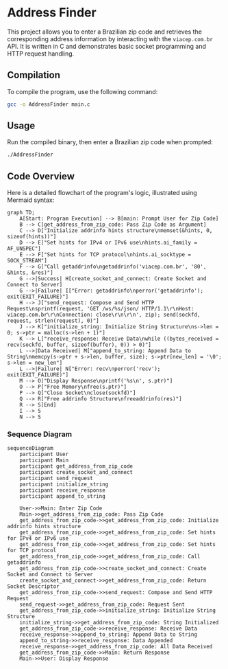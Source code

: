 # Address Finder

This project allows you to enter a Brazilian zip code and retrieves the corresponding address information by interacting with the `viacep.com.br` API. It is written in C and demonstrates basic socket programming and HTTP request handling.

## Compilation

To compile the program, use the following command:

```bash
gcc -o AddressFinder main.c
```

## Usage
Run the compiled binary, then enter a Brazilian zip code when prompted:
```bash
./AddressFinder
```

## Code Overview
Here is a detailed flowchart of the program's logic, illustrated using Mermaid syntax:
```mermaid
graph TD;
    A[Start: Program Execution] --> B[main: Prompt User for Zip Code]
    B --> C[get_address_from_zip_code: Pass Zip Code as Argument]
    C --> D["Initialize addrinfo hints structure\nmemset(&hints, 0, sizeof(hints))"]
    D --> E["Set hints for IPv4 or IPv6 use\nhints.ai_family = AF_UNSPEC"]
    E --> F["Set hints for TCP protocol\nhints.ai_socktype = SOCK_STREAM"]
    F --> G["Call getaddrinfo\ngetaddrinfo('viacep.com.br', '80', &hints, &res)"]
    G -->|Success| H[create_socket_and_connect: Create Socket and Connect to Server]
    G -->|Failure| I["Error: getaddrinfo\nperror('getaddrinfo'); exit(EXIT_FAILURE)"]
    H --> J["send_request: Compose and Send HTTP Request\nsprintf(request, 'GET /ws/%s/json/ HTTP/1.1\r\nHost: viacep.com.br\r\nConnection: close\r\n\r\n', zip); send(sockfd, request, strlen(request), 0)"]
    J --> K["initialize_string: Initialize String Structure\ns->len = 0; s->ptr = malloc(s->len + 1)"]
    K --> L["receive_response: Receive Data\nwhile ((bytes_received = recv(sockfd, buffer, sizeof(buffer), 0)) > 0)"]
    L -->|Data Received| M["append_to_string: Append Data to String\nmemcpy(s->ptr + s->len, buffer, size); s->ptr[new_len] = '\0'; s->len = new_len"]
    L -->|Failure| N["Error: recv\nperror('recv'); exit(EXIT_FAILURE)"]
    M --> O["Display Response\nprintf('%s\n', s.ptr)"]
    O --> P["Free Memory\nfree(s.ptr)"]
    P --> Q["Close Socket\nclose(sockfd)"]
    Q --> R["Free addrinfo Structure\nfreeaddrinfo(res)"]
    R --> S[End]
    I --> S
    N --> S
```

### Sequence Diagram
```mermaid
sequenceDiagram
    participant User
    participant Main
    participant get_address_from_zip_code
    participant create_socket_and_connect
    participant send_request
    participant initialize_string
    participant receive_response
    participant append_to_string

    User->>Main: Enter Zip Code
    Main->>get_address_from_zip_code: Pass Zip Code
    get_address_from_zip_code->>get_address_from_zip_code: Initialize addrinfo hints structure
    get_address_from_zip_code->>get_address_from_zip_code: Set hints for IPv4 or IPv6 use
    get_address_from_zip_code->>get_address_from_zip_code: Set hints for TCP protocol
    get_address_from_zip_code->>get_address_from_zip_code: Call getaddrinfo
    get_address_from_zip_code->>create_socket_and_connect: Create Socket and Connect to Server
    create_socket_and_connect->>get_address_from_zip_code: Return Socket Descriptor
    get_address_from_zip_code->>send_request: Compose and Send HTTP Request
    send_request->>get_address_from_zip_code: Request Sent
    get_address_from_zip_code->>initialize_string: Initialize String Structure
    initialize_string->>get_address_from_zip_code: String Initialized
    get_address_from_zip_code->>receive_response: Receive Data
    receive_response->>append_to_string: Append Data to String
    append_to_string->>receive_response: Data Appended
    receive_response->>get_address_from_zip_code: All Data Received
    get_address_from_zip_code->>Main: Return Response
    Main->>User: Display Response
```

